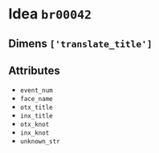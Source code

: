 # Idea `br00042`

## Dimens `['translate_title']`

## Attributes
- `event_num`
- `face_name`
- `otx_title`
- `inx_title`
- `otx_knot`
- `inx_knot`
- `unknown_str`
